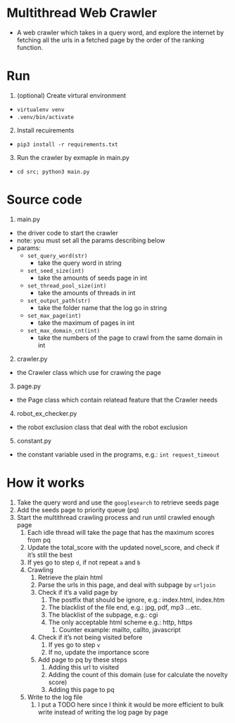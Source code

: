 # Multithread Web Crawler

- A web crawler which takes in a query word, and explore the internet by fetching all the urls in a fetched page by the order of the ranking function.

# Run
1. (optional) Create virtural environment
  - `virtualenv venv`
  - `.venv/bin/activate`
2. Install recuirements
  - `pip3 install -r requirements.txt`
3. Run the crawler by exmaple in main.py
  - `cd src; python3 main.py`

# Source code
1. main.py
  - the driver code to start the crawler
  - note: you must set all the params describing below
  - params:
    - `set_query_word(str)`
      - take the query word in string
    - `set_seed_size(int)`
      - take the amounts of seeds page in int
    - `set_thread_pool_size(int)`
      - take the amounts of threads in int
    - `set_output_path(str)`
      - take the folder name that the log go in string
    - `set_max_page(int)`
      - take the maximum of pages in int
    - `set_max_domain_cnt(int)`
      - take the numbers of the page to crawl from the same domain in int

2. crawler.py
  - the Crawler class which use for crawing the page

3. page.py
  - the Page class which contain relatead feature that the Crawler needs

4. robot_ex_checker.py
  - the robot exclusion class that deal with the robot exclusion

5. constant.py
  - the constant variable used in the programs, e.g.: `int request_timeout` 

# How it works

1. Take the query word and use the `googlesearch` to retrieve seeds page
2. Add the seeds page to priority queue (pq)
3. Start the multithread crawling process and run until crawled enough page
    1. Each idle thread will take the page that has the maximum scores from pq
    2. Update the total_score with the updated novel_score, and check if it’s still the best
    3. If yes go to step `d`, if not repeat `a` and `b`
    4. Crawling
        1. Retrieve the plain html
        2. Parse the urls in this page, and deal with subpage by `urljoin`
        3. Check if it’s a valid page by
            1. The postfix that should be ignore, e.g.: index.html, index.htm
            2. The blacklist of the file end, e.g.: jpg, pdf, mp3 ...etc.
            3. The blacklist of the subpage, e.g.: cgi
            4. The only acceptable html scheme e.g.: http, https
                1. Counter example: mailto, callto, javascript
        4. Check if it’s not being visited before
            1. If yes go to step `v`
            2. If no, update the importance score
        5. Add page to pq by these steps
            1. Adding this url to visited
            2. Adding the count of this domain (use for calculate the novelty score)
            3. Adding this page to pq
    5. Write to the log file
        1. I put a TODO here since I think it would be more efficient to bulk write instead of writing the log page by page
